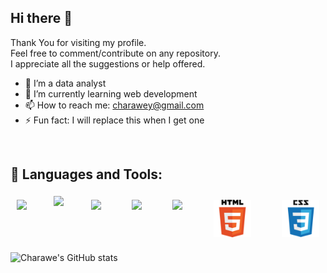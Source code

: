## Hi there 👋

Thank You for visiting my profile.<br>
Feel free to comment/contribute on any repository.<br>
I appreciate all the suggestions or help offered.<br>
- 🔭 I’m a data analyst
- 🌱 I’m currently learning web development 
- 📫 How to reach me: charawey@gmail.com
- ⚡ Fun fact: I will replace this when I get one 

<br />

## 🧰 Languages and Tools:
<p align="center" style="display:flex; justify-content:space-between;">
<img src="https://www.vectorlogo.zone/logos/python/python-ar21.svg" height="60" style="margin:10px">
<img src="https://www.vectorlogo.zone/logos/C/C-ar21.svg" height="60" style="margin:4px">
<img src="https://www.vectorlogo.zone/logos/javascript/javascript-ar21.svg" height="60" style="margin:10px">
<img src="https://www.vectorlogo.zone/logos/angular/angular-ar21.svg" height="60" style="margin:10px">
<img src="https://www.vectorlogo.zone/logos/java/java-ar21.svg" height="60" style="margin:10px">
<img src="https://raw.githubusercontent.com/github/explore/80688e429a7d4ef2fca1e82350fe8e3517d3494d/topics/html/html.png" alt="CSS" height="60" style="vertical-align:top; margin:10px">
<img src="https://raw.githubusercontent.com/github/explore/80688e429a7d4ef2fca1e82350fe8e3517d3494d/topics/css/css.png" alt="CSS" height="60" style="margin:10px">
</p>


![Charawe's GitHub stats](https://github-readme-stats.vercel.app/api?username=Charawey-X&show_icons=true&theme=merko&hide=stars)
